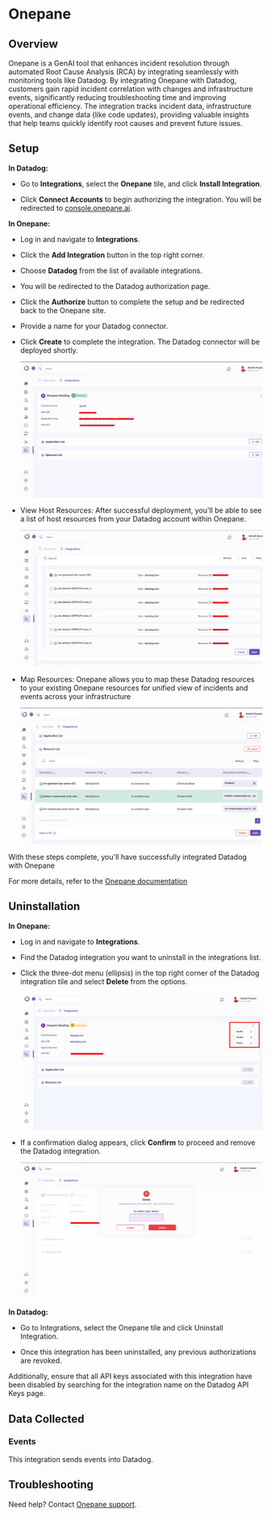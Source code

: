 # Onepane

## Overview

Onepane is a GenAI tool that enhances incident resolution through automated Root Cause Analysis (RCA) by integrating seamlessly with monitoring tools like Datadog.
By integrating Onepane with Datadog, customers gain rapid incident correlation with changes and infrastructure events, significantly reducing troubleshooting time and improving operational efficiency.
The integration tracks incident data, infrastructure events, and change data (like code updates), providing valuable insights that help teams quickly identify root causes and prevent future issues.


## Setup

**In Datadog:**

- Go to **Integrations**, select the **Onepane** tile, and click **Install Integration**.

- Click **Connect Accounts** to begin authorizing the integration. You will be redirected to [console.onepane.ai][2].

**In Onepane:**

- Log in and navigate to **Integrations**.

- Click the **Add Integration** button in the top right corner.

- Choose **Datadog** from the list of available integrations.

- You will be redirected to the Datadog authorization page.

- Click the **Authorize** button to complete the setup and be redirected back to the Onepane site.

- Provide a name for your Datadog connector.

- Click **Create** to complete the integration. The Datadog connector will be deployed shortly.

    ![Deploying][5]

- View Host Resources: After successful deployment, you'll be able to see a list of host resources from your Datadog account within Onepane.

    ![Host Resource][6]

- Map Resources: Onepane allows you to map these Datadog resources to your existing Onepane resources for unified view of incidents and events across your infrastructure

    ![Onepane Mapping][7]

With these steps complete, you'll have successfully integrated Datadog with Onepane

For more details, refer to the [Onepane documentation][9]

## Uninstallation

**In Onepane:**

- Log in and navigate to **Integrations**.

- Find the Datadog integration you want to uninstall in the integrations list. 

- Click the three-dot menu (ellipsis) in the top right corner of the Datadog integration tile and select **Delete** from the options.

    ![Uninstall][3]

- If a confirmation dialog appears, click **Confirm** to proceed and remove the Datadog integration.

    ![Confirmation][8]

**In Datadog:**

- Go to Integrations, select the Onepane tile and click Uninstall Integration.

- Once this integration has been uninstalled, any previous authorizations are revoked.

Additionally, ensure that all API keys associated with this integration have been disabled by searching for the integration name on the Datadog API Keys page.

## Data Collected

### Events

This integration sends events into Datadog.

## Troubleshooting

Need help? Contact [Onepane support][1].

[1]: https://www.onepane.ai/docs
[2]: https://console.onepane.ai/
[3]: https://raw.githubusercontent.com/DataDog/integrations-extras/master/onepane/images/uninstall.png
[4]: https://raw.githubusercontent.com/DataDog/integrations-extras/master/onepane/images/integration.png
[5]: https://raw.githubusercontent.com/DataDog/integrations-extras/master/onepane/images/deploying.png
[6]: https://raw.githubusercontent.com/DataDog/integrations-extras/master/onepane/images/host_resources.png
[7]: https://raw.githubusercontent.com/DataDog/integrations-extras/master/onepane/images/onepane_mapping.png
[8]: https://raw.githubusercontent.com/DataDog/integrations-extras/master/onepane/images/confirmation.png
[9]: https://docs.onepane.ai/docs/en/articles/9419170-integrating-onepane-with-datadog-for-enhanced-incident-management

